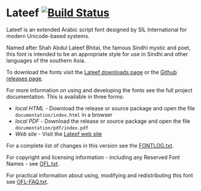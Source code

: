 # Lateef [![Build Status](https://build.palaso.org/app/rest/builds/buildType:Fonts_Lateef/statusIcon)](https://build.palaso.org/viewType.html?buildTypeId=Fonts_Lateef&guest=1)  

Lateef is an extended Arabic script font designed by SIL International for modern Unicode-based systems.

Named after Shah Abdul Lateef Bhitai, the famous Sindhi mystic and poet, this font is intended to be an appropriate style for use in Sindhi and other languages of the southern Asia.

To download the fonts visit the [Lateef downloads page](https://software.sil.org/lateef/download/) or the [Github releases page](https://github.com/silnrsi/font-lateef/releases).

For more information on using and developing the fonts see the full project documentation. This is available in three forms:

- *local HTML* - Download the release or source package and open the file `documentation/index.html` in a browser
- *local PDF* - Download the release or source package and open the file `documentation/pdf/index.pdf`
- *Web site* - Visit the [Lateef web site](https://software.sil.org/lateef) 

For a complete list of changes in this version see the [FONTLOG.txt](FONTLOG.txt).

For copyright and licensing information - including any Reserved Font Names - see [OFL.txt](OFL.txt).

For practical information about using, modifying and redistributing this font see [OFL-FAQ.txt](OFL-FAQ.txt).
